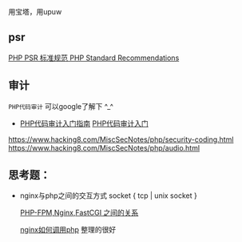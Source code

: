 用宝塔，用upuw

## psr
[PHP PSR 标准规范 PHP Standard Recommendations ](https://www.twle.cn/l/yufei/phppsr/php-psr-index.html)

## 审计
`PHP代码审计` 可以google了解下 ^_^

- [PHP代码审计入门指南](https://github.com/burpheart/PHPAuditGuideBook)
[PHP代码审计入门](https://www.freebuf.com/articles/web/252333.html)

https://www.hacking8.com/MiscSecNotes/php/security-coding.html
https://www.hacking8.com/MiscSecNotes/php/audio.html

## 思考题：
- nginx与php之间的交互方式 
    socket { tcp | unix socket }

    [PHP-FPM,Nginx,FastCGI 之间的关系](https://www.likecs.com/show-204444825.html)

    [nginx如何调用php](https://www.cnblogs.com/donghui521/p/10334776.html)
    整理的很好